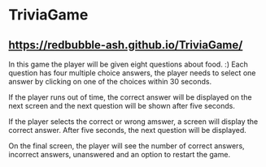 # TriviaGame
## https://redbubble-ash.github.io/TriviaGame/

In this game the player will be given eight questions about food. :) Each question has four multiple choice answers, the player needs to select one answer by clicking on one of the choices within 30 seconds. 

If the player runs out of time, the correct answer will be displayed on the next screen and the next question will be shown after five seconds.

If the player selects the correct or wrong amswer, a screen will display the correct answer. After five seconds, the next question will be displayed.

On the final screen, the player will see the number of correct answers, incorrect answers, unanswered and an option to restart the game.
